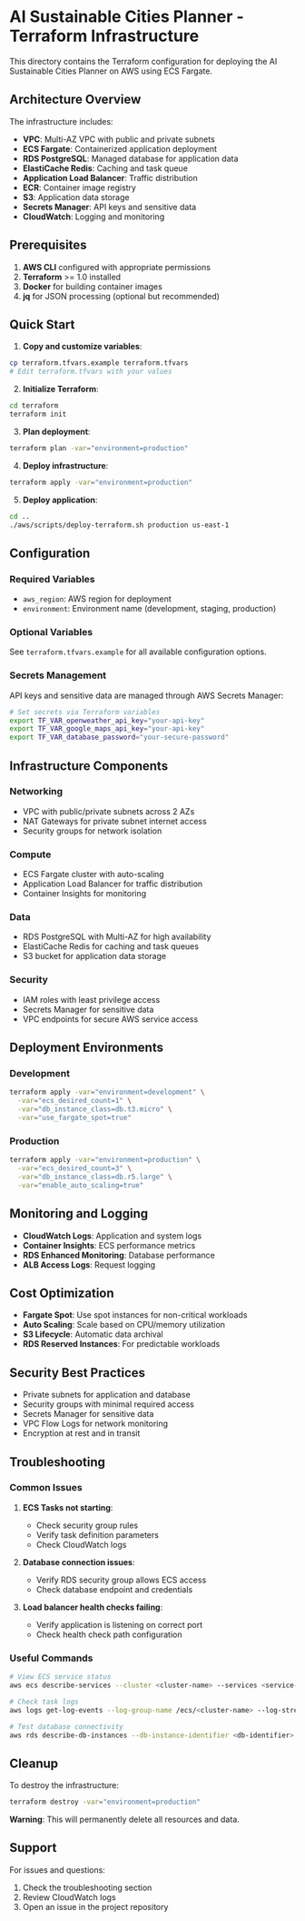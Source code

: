 # AI Sustainable Cities Planner - Terraform Infrastructure

This directory contains the Terraform configuration for deploying the AI Sustainable Cities Planner on AWS using ECS Fargate.

## Architecture Overview

The infrastructure includes:

- **VPC**: Multi-AZ VPC with public and private subnets
- **ECS Fargate**: Containerized application deployment
- **RDS PostgreSQL**: Managed database for application data
- **ElastiCache Redis**: Caching and task queue
- **Application Load Balancer**: Traffic distribution
- **ECR**: Container image registry
- **S3**: Application data storage
- **Secrets Manager**: API keys and sensitive data
- **CloudWatch**: Logging and monitoring

## Prerequisites

1. **AWS CLI** configured with appropriate permissions
2. **Terraform** >= 1.0 installed
3. **Docker** for building container images
4. **jq** for JSON processing (optional but recommended)

## Quick Start

1. **Copy and customize variables**:
```bash
cp terraform.tfvars.example terraform.tfvars
# Edit terraform.tfvars with your values
```

2. **Initialize Terraform**:
```bash
cd terraform
terraform init
```

3. **Plan deployment**:
```bash
terraform plan -var="environment=production"
```

4. **Deploy infrastructure**:
```bash
terraform apply -var="environment=production"
```

5. **Deploy application**:
```bash
cd ..
./aws/scripts/deploy-terraform.sh production us-east-1
```

## Configuration

### Required Variables

- `aws_region`: AWS region for deployment
- `environment`: Environment name (development, staging, production)

### Optional Variables

See `terraform.tfvars.example` for all available configuration options.

### Secrets Management

API keys and sensitive data are managed through AWS Secrets Manager:

```bash
# Set secrets via Terraform variables
export TF_VAR_openweather_api_key="your-api-key"
export TF_VAR_google_maps_api_key="your-api-key"
export TF_VAR_database_password="your-secure-password"
```

## Infrastructure Components

### Networking
- VPC with public/private subnets across 2 AZs
- NAT Gateways for private subnet internet access
- Security groups for network isolation

### Compute
- ECS Fargate cluster with auto-scaling
- Application Load Balancer for traffic distribution
- Container Insights for monitoring

### Data
- RDS PostgreSQL with Multi-AZ for high availability
- ElastiCache Redis for caching and task queues
- S3 bucket for application data storage

### Security
- IAM roles with least privilege access
- Secrets Manager for sensitive data
- VPC endpoints for secure AWS service access

## Deployment Environments

### Development
```bash
terraform apply -var="environment=development" \
  -var="ecs_desired_count=1" \
  -var="db_instance_class=db.t3.micro" \
  -var="use_fargate_spot=true"
```

### Production
```bash
terraform apply -var="environment=production" \
  -var="ecs_desired_count=3" \
  -var="db_instance_class=db.r5.large" \
  -var="enable_auto_scaling=true"
```

## Monitoring and Logging

- **CloudWatch Logs**: Application and system logs
- **Container Insights**: ECS performance metrics
- **RDS Enhanced Monitoring**: Database performance
- **ALB Access Logs**: Request logging

## Cost Optimization

- **Fargate Spot**: Use spot instances for non-critical workloads
- **Auto Scaling**: Scale based on CPU/memory utilization
- **S3 Lifecycle**: Automatic data archival
- **RDS Reserved Instances**: For predictable workloads

## Security Best Practices

- Private subnets for application and database
- Security groups with minimal required access
- Secrets Manager for sensitive data
- VPC Flow Logs for network monitoring
- Encryption at rest and in transit

## Troubleshooting

### Common Issues

1. **ECS Tasks not starting**:
   - Check security group rules
   - Verify task definition parameters
   - Check CloudWatch logs

2. **Database connection issues**:
   - Verify RDS security group allows ECS access
   - Check database endpoint and credentials

3. **Load balancer health checks failing**:
   - Verify application is listening on correct port
   - Check health check path configuration

### Useful Commands

```bash
# View ECS service status
aws ecs describe-services --cluster <cluster-name> --services <service-name>

# Check task logs
aws logs get-log-events --log-group-name /ecs/<cluster-name> --log-stream-name <stream-name>

# Test database connectivity
aws rds describe-db-instances --db-instance-identifier <db-identifier>
```

## Cleanup

To destroy the infrastructure:

```bash
terraform destroy -var="environment=production"
```

**Warning**: This will permanently delete all resources and data.

## Support

For issues and questions:
1. Check the troubleshooting section
2. Review CloudWatch logs
3. Open an issue in the project repository
